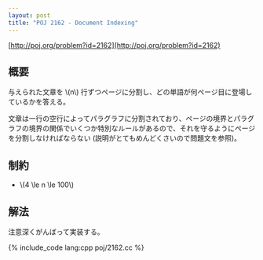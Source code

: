 ```yaml
---
layout: post
title: "POJ 2162 - Document Indexing"
---
```

[http://poj.org/problem?id=2162](http://poj.org/problem?id=2162)

## 概要
与えられた文章を \\(n\\) 行ずつページに分割し、どの単語が何ページ目に登場しているかを答える。

文章は一行の空行によってパラグラフに分割されており、ページの境界とパラグラフの境界の関係でいくつか特別なルールがあるので、それを守るようにページを分割しなければならない (説明がとてもめんどくさいので問題文を参照)。

## 制約
- \\(4 \\le n \\le 100\\)

## 解法
注意深くがんばって実装する。

{% include_code lang:cpp poj/2162.cc %}
